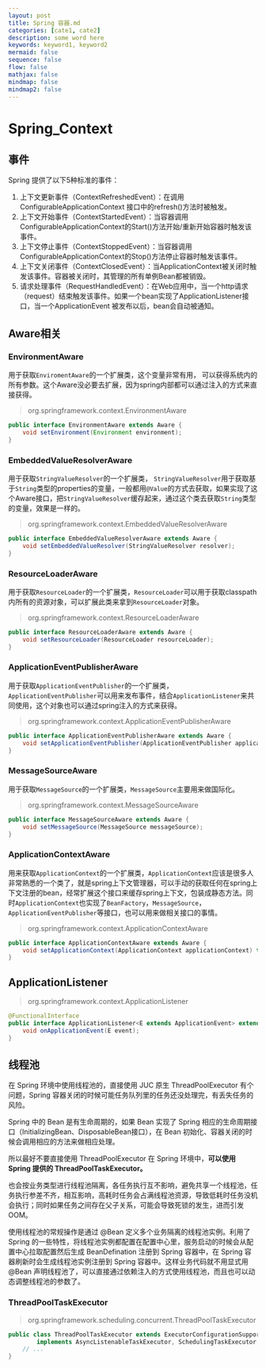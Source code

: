 ```yaml
---
layout: post
title: Spring 容器.md
categories: [cate1, cate2]
description: some word here
keywords: keyword1, keyword2
mermaid: false
sequence: false
flow: false
mathjax: false
mindmap: false
mindmap2: false
---
```

# Spring_Context




## 事件

Spring 提供了以下5种标准的事件：

1. 上下文更新事件（ContextRefreshedEvent）：在调用ConfigurableApplicationContext 接口中的refresh()方法时被触发。
2. 上下文开始事件（ContextStartedEvent）：当容器调用ConfigurableApplicationContext的Start()方法开始/重新开始容器时触发该事件。
3. 上下文停止事件（ContextStoppedEvent）：当容器调用ConfigurableApplicationContext的Stop()方法停止容器时触发该事件。
4. 上下文关闭事件（ContextClosedEvent）：当ApplicationContext被关闭时触发该事件。容器被关闭时，其管理的所有单例Bean都被销毁。
5. 请求处理事件（RequestHandledEvent）：在Web应用中，当一个http请求（request）结束触发该事件。如果一个bean实现了ApplicationListener接口，当一个ApplicationEvent 被发布以后，bean会自动被通知。




## Aware相关

### EnvironmentAware

用于获取`EnviromentAware`的一个扩展类，这个变量非常有用， 可以获得系统内的所有参数。这个Aware没必要去扩展，因为spring内部都可以通过注入的方式来直接获得。



> org.springframework.context.EnvironmentAware

```java
public interface EnvironmentAware extends Aware {
	void setEnvironment(Environment environment);
}
```



### EmbeddedValueResolverAware

用于获取`StringValueResolver`的一个扩展类， `StringValueResolver`用于获取基于`String`类型的properties的变量，一般都用`@Value`的方式去获取，如果实现了这个Aware接口，把`StringValueResolver`缓存起来，通过这个类去获取`String`类型的变量，效果是一样的。



> org.springframework.context.EmbeddedValueResolverAware

```java
public interface EmbeddedValueResolverAware extends Aware {
	void setEmbeddedValueResolver(StringValueResolver resolver);
}
```



### ResourceLoaderAware

用于获取`ResourceLoader`的一个扩展类，`ResourceLoader`可以用于获取classpath内所有的资源对象，可以扩展此类来拿到`ResourceLoader`对象。



> org.springframework.context.ResourceLoaderAware

```java
public interface ResourceLoaderAware extends Aware {
	void setResourceLoader(ResourceLoader resourceLoader);
}
```



### ApplicationEventPublisherAware

用于获取`ApplicationEventPublisher`的一个扩展类，`ApplicationEventPublisher`可以用来发布事件，结合`ApplicationListener`来共同使用，这个对象也可以通过spring注入的方式来获得。



> org.springframework.context.ApplicationEventPublisherAware

```java
public interface ApplicationEventPublisherAware extends Aware {
	void setApplicationEventPublisher(ApplicationEventPublisher applicationEventPublisher);
}
```



### MessageSourceAware

用于获取`MessageSource`的一个扩展类，`MessageSource`主要用来做国际化。



> org.springframework.context.MessageSourceAware

```java
public interface MessageSourceAware extends Aware {
	void setMessageSource(MessageSource messageSource);
}
```



### ApplicationContextAware

用来获取`ApplicationContext`的一个扩展类，`ApplicationContext`应该是很多人非常熟悉的一个类了，就是spring上下文管理器，可以手动的获取任何在spring上下文注册的bean，经常扩展这个接口来缓存spring上下文，包装成静态方法。同时`ApplicationContext`也实现了`BeanFactory`，`MessageSource`，`ApplicationEventPublisher`等接口，也可以用来做相关接口的事情。



> org.springframework.context.ApplicationContextAware

```java
public interface ApplicationContextAware extends Aware {
	void setApplicationContext(ApplicationContext applicationContext) throws BeansException;
}
```



## ApplicationListener

> org.springframework.context.ApplicationListener

```java
@FunctionalInterface
public interface ApplicationListener<E extends ApplicationEvent> extends EventListener {
	void onApplicationEvent(E event);
}
```



## 线程池

在 Spring 环境中使用线程池的，直接使用 JUC 原生 ThreadPoolExecutor 有个问题，Spring 容器关闭的时候可能任务队列里的任务还没处理完，有丢失任务的风险。

Spring 中的 Bean 是有生命周期的，如果 Bean 实现了 Spring 相应的生命周期接口（InitializingBean、DisposableBean接口），在 Bean 初始化、容器关闭的时候会调用相应的方法来做相应处理。

所以最好不要直接使用 ThreadPoolExecutor 在 Spring 环境中，**可以使用 Spring 提供的 ThreadPoolTaskExecutor。**



也会按业务类型进行线程池隔离，各任务执行互不影响，避免共享一个线程池，任务执行参差不齐，相互影响，高耗时任务会占满线程池资源，导致低耗时任务没机会执行；同时如果任务之间存在父子关系，可能会导致死锁的发生，进而引发 OOM。

使用线程池的常规操作是通过 @Bean 定义多个业务隔离的线程池实例。利用了 Spring 的一些特性，将线程池实例都配置在配置中心里，服务启动的时候会从配置中心拉取配置然后生成 BeanDefination 注册到 Spring 容器中，在 Spring 容器刷新时会生成线程池实例注册到 Spring 容器中。这样业务代码就不用显式用 @Bean 声明线程池了，可以直接通过依赖注入的方式使用线程池，而且也可以动态调整线程池的参数了。



### ThreadPoolTaskExecutor

> org.springframework.scheduling.concurrent.ThreadPoolTaskExecutor

```java
public class ThreadPoolTaskExecutor extends ExecutorConfigurationSupport
		implements AsyncListenableTaskExecutor, SchedulingTaskExecutor {
	// ...
}
```